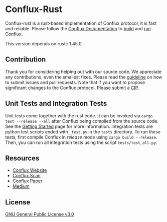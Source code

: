 # Conflux-Rust

Conflux-rust is a rust-based implementation of Conflux protocol, it is fast and
reliable. Please follow the [Conflux
Documentation](https://developer.conflux-chain.org/) to
[build](https://developer.conflux-chain.org/docs/conflux-doc/docs/installation)
and
[run](https://developer.conflux-chain.org/docs/conflux-doc/docs/get_started)
Conflux.

This version depends on rustc 1.45.0.

## Contribution

Thank you for considering helping out with our source code. We appreciate any
contributions, even the smallest fixes. Please read the
[guideline](https://github.com/Conflux-Chain/conflux-rust/blob/master/CONTRIBUTING.md)
on how to submit issues and pull requests. Note that if you want to propose
significant changes to the Conflux protocol. Please submit a
[CIP](https://github.com/Conflux-Chain/CIPs). 

## Unit Tests and Integration Tests

Unit tests come together with the rust code. It can be invoked via `cargo test
--release --all` after Conflux being compiled from the source code. See the
[Getting Started](https://conflux-chain.github.io/conflux-doc/get_started/)
page for more information. Integration tests are python test scripts ended with
`_test.py` in the `tests` directory. To run these tests, first compile Conflux
in *release* mode using `cargo build --release`. Then, you can run all
integration tests using the script `tests/test_all.py`.

## Resources

* [Conflux Website](https://www.conflux-chain.org/)
* [Conflux Scan](https://www.confluxscan.io/)
* [Conflux Paper](https://arxiv.org/abs/1805.03870)
* [Medium](https://medium.com/@ConfluxNetwork)

## License

[GNU General Public License v3.0](https://github.com/Conflux-Chain/conflux-rust/blob/master/LICENSE)
